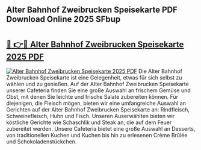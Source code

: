 ## Alter Bahnhof Zweibrucken Speisekarte PDF Download Online 2025 SFbup

# <h2><a href="http://gc99etf.nevu.top/?p=Alter+Bahnhof+Zweibrucken+Speisekarte">🔗 👉🔴 Alter Bahnhof Zweibrucken Speisekarte 2025 PDF</a></h2>

[![Alter Bahnhof Zweibrucken Speisekarte 2025 PDF](https://i.imgur.com/dBaPXMq.png)](http://gc99etf.nevu.top/?p=Alter+Bahnhof+Zweibrucken+Speisekarte)
Die Alter Bahnhof Zweibrucken Speisekarte ist eine Gelegenheit, etwas für sich selbst zu wählen und zu genießen. Auf der Alter Bahnhof Zweibrucken Speisekarte unserer Cafeteria finden Sie eine große Auswahl an frischem Gemüse und Obst, mit denen Sie leichte und frische Salate zubereiten können. Für diejenigen, die Fleisch mögen, bieten wir eine umfangreiche Auswahl an Gerichten auf der Alter Bahnhof Zweibrucken Speisekarte an: Rindfleisch, Schweinefleisch, Huhn und Fisch. Unseren Auserwählten bieten wir köstliche Gerichte wie Schaschlik und Steak an, die auf dem Feuer zubereitet werden. Unsere Cafeteria bietet eine große Auswahl an Desserts, von traditionellen Kuchen und Kuchen bis hin zu erlesenen Crème Brûlée und Schokoladenstückchen.
